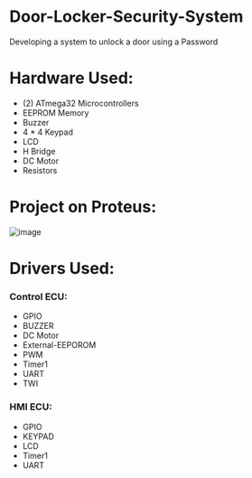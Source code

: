# Door-Locker-Security-System
Developing a system to unlock a door using a Password
# Hardware Used:
* (2) ATmega32 Microcontrollers
* EEPROM Memory
* Buzzer
* 4 * 4 Keypad
* LCD
* H Bridge
* DC Motor
* Resistors
# Project on Proteus:
![image](https://github.com/AmrWahid51/Door-Locker-Security-System/assets/145209640/82e301f6-1083-42f5-adba-1546c8b72783)
# Drivers Used:
### Control ECU:
* GPIO
* BUZZER
* DC Motor
* External-EEPOROM
* PWM
* Timer1
* UART
* TWI
### HMI ECU:
* GPIO
* KEYPAD
* LCD
* Timer1
* UART

